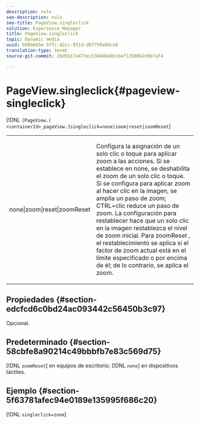 ```yaml
---
description: nulo
seo-description: nulo
seo-title: PageView.singleclick
solution: Experience Manager
title: PageView.singleclick
topic: Dynamic media
uuid: b08b605e-5ffc-42cc-931d-d67750a8dca8
translation-type: tm+mt
source-git-commit: 2bd5b17e473ec53844b4bbcb4f13580b2d6bfaf4

---
```



# PageView.singleclick{#pageview-singleclick}

[!DNL `[PageView.|<containerId>_pageView.]singleclick=none|zoom|reset|zoomReset`]

<table id="table_5654736F216D4ABC9FC783F83E0BBA03"> 
 <tbody> 
  <tr> 
   <td colname="col1"> <p> <span class="codeph"> none|zoom|reset|zoomReset </span> </p> </td> 
   <td colname="col2"> <p> Configura la asignación de un solo clic o toque para aplicar zoom a las acciones. Si se establece en <span class="codeph"> none, </span> se deshabilita el zoom de un solo clic o toque. Si se configura para <span class="codeph"> aplicar zoom al </span> hacer clic en la imagen, se amplía un paso de zoom; CTRL+clic reduce un paso de zoom. La configuración para <span class="codeph"> restablecer </span> hace que un solo clic en la imagen restablezca el nivel de zoom inicial. Para <span class="codeph"> zoomReset </span>, el restablecimiento se aplica si el factor de zoom actual está en el límite especificado o por encima de él; de lo contrario, se aplica el zoom. </p> </td> 
  </tr> 
 </tbody> 
</table>

## Propiedades {#section-edcfcd6c0bd24ac093442c56450b3c97}

Opcional.

## Predeterminado {#section-58cbfe8a90214c49bbbfb7e83c569d75}

[!DNL `zoomReset`] en equipos de escritorio; [!DNL `none`] en dispositivos táctiles.

## Ejemplo {#section-5f63781afec94e0189e135995f686c20}

[!DNL `singleclick=zoom`]